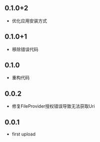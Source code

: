 ## 0.1.0+2

* 优化应用安装方式

## 0.1.0+1

* 移除错误代码

## 0.1.0

* 重构代码

## 0.0.2

* 修复FileProvider授权错误导致无法获取Uri

## 0.0.1

* first upload